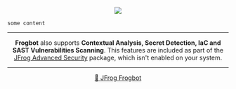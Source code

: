 <div align='center'>

[![](https://raw.githubusercontent.com/jfrog/frogbot/master/resources/v2/vulnerabilitiesFixBannerPR.png)](https://github.com/jfrog/frogbot#readme)

</div>


```
some content
```

---
<div align='center'>

**Frogbot** also supports **Contextual Analysis, Secret Detection, IaC and SAST Vulnerabilities Scanning**. This features are included as part of the [JFrog Advanced Security](https://jfrog.com/advanced-security) package, which isn't enabled on your system.

</div>


---
<div align='center'>

[🐸 JFrog Frogbot](https://github.com/jfrog/frogbot#readme)

</div>
